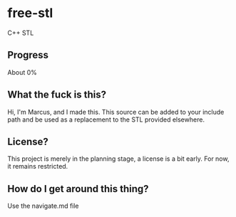 # free-stl
C++ STL

## Progress
About 0%

## What the fuck is this?
Hi, I'm Marcus, and I made this. This source can be added to your include path and be used as a replacement to the STL provided elsewhere.

## License?
This project is merely in the planning stage, a license is a bit early. For now, it remains restricted.

## How do I get around this thing?
Use the navigate.md file
